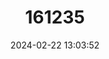 ---
title: "161235"
category: "Iolaus iasis"
draft: false
date: 2024-02-22 13:03:52
languages:
  English: ["Iasis Sapphire"]
---